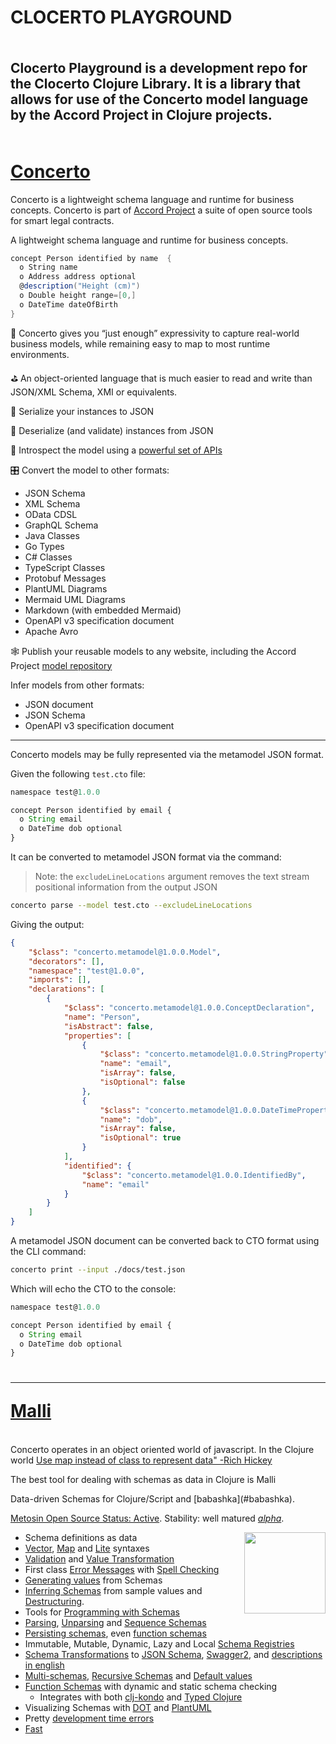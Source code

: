 
# CLOCERTO PLAYGROUND


<h2>    
<hr style="opacity:0">
Clocerto Playground is a development repo for the Clocerto Clojure Library. It is a library that allows for use of the Concerto model language by the Accord Project in Clojure projects.
<hr style="opacity:0">
</h2>

<h1>
<a href="https://www.accordproject.org/projects/concerto">
Concerto
</a>
</h1>


Concerto is a lightweight schema language and runtime for business concepts. Concerto is part of [Accord Project](https://accordproject.org/) a suite of open source tools for smart legal contracts.

A lightweight schema language and runtime for business concepts.

```cs
concept Person identified by name  {
  o String name
  o Address address optional
  @description("Height (cm)")
  o Double height range=[0,]
  o DateTime dateOfBirth 
}
```

🏢 Concerto gives you “just enough” expressivity to capture real-world business models, while remaining easy to map to most runtime environments.

⛳ An object-oriented language that is much easier to read and write than JSON/XML Schema, XMI or equivalents.

📄 Serialize your instances to JSON

🍪 Deserialize (and validate) instances from JSON

🔎 Introspect the model using a [powerful set of APIs](https://docs.accordproject.org/docs/model-api.html)

🎛 Convert the model to other formats:
- JSON Schema
- XML Schema
- OData CDSL
- GraphQL Schema
- Java Classes
- Go Types
- C# Classes
- TypeScript Classes
- Protobuf Messages
- PlantUML Diagrams
- Mermaid UML Diagrams
- Markdown (with embedded Mermaid)
- OpenAPI v3 specification document
- Apache Avro

🕸 Publish your reusable models to any website, including the Accord Project [model repository](https://models.accordproject.org)

Infer models from other formats:
- JSON document
- JSON Schema
- OpenAPI v3 specification document

<hr>
Concerto models may be fully represented via the metamodel JSON format.

Given the following `test.cto` file:

```js
namespace test@1.0.0

concept Person identified by email {
  o String email
  o DateTime dob optional
}
```

It can be converted to metamodel JSON format via the command:

> Note: the `excludeLineLocations` argument removes the text stream positional information from the output JSON

```bash
concerto parse --model test.cto --excludeLineLocations
```

Giving the output:

```json
{
    "$class": "concerto.metamodel@1.0.0.Model",
    "decorators": [],
    "namespace": "test@1.0.0",
    "imports": [],
    "declarations": [
        {
            "$class": "concerto.metamodel@1.0.0.ConceptDeclaration",
            "name": "Person",
            "isAbstract": false,
            "properties": [
                {
                    "$class": "concerto.metamodel@1.0.0.StringProperty",
                    "name": "email",
                    "isArray": false,
                    "isOptional": false
                },
                {
                    "$class": "concerto.metamodel@1.0.0.DateTimeProperty",
                    "name": "dob",
                    "isArray": false,
                    "isOptional": true
                }
            ],
            "identified": {
                "$class": "concerto.metamodel@1.0.0.IdentifiedBy",
                "name": "email"
            }
        }
    ]
}
```
A metamodel JSON document can be converted back to CTO format using the CLI command:

```bash
concerto print --input ./docs/test.json
```

Which will echo the CTO to the console:

```js
namespace test@1.0.0

concept Person identified by email {
  o String email
  o DateTime dob optional
}
```

<h1>
<a href="https://github.com/metosin/malli">
<hr>
Malli
</a>
</h1>
<br>
Concerto operates in an object oriented world of javascript. In the Clojure world <a href="https://www.youtube.com/watch?v=rI8tNMsozo0">
Use map instead of class to represent data" -Rich Hickey
</a> 
<p></p>
<p>The best tool for dealing with schemas as data in Clojure is Malli</p>
Data-driven Schemas for Clojure/Script and [babashka](#babashka).

[Metosin Open Source Status: Active](https://github.com/metosin/open-source/blob/main/project-status.md#active). Stability: well matured [*alpha*](#alpha).

<img src="https://raw.githubusercontent.com/metosin/malli/master/docs/img/malli.png" width=130 align="right"/>

- Schema definitions as data
- [Vector](#vector-syntax), [Map](#map-syntax) and [Lite](#lite) syntaxes
- [Validation](#validation) and [Value Transformation](#value-transformation)
- First class [Error Messages](#error-messages) with [Spell Checking](#spell-checking)
- [Generating values](#value-generation) from Schemas
- [Inferring Schemas](#inferring-schemas) from sample values and [Destructuring](#destructuring).
- Tools for [Programming with Schemas](#programming-with-schemas)
- [Parsing](#parsing-values), [Unparsing](#unparsing-values) and [Sequence Schemas](#sequence-schemas)
- [Persisting schemas](#persisting-schemas), even [function schemas](#serializable-functions)
- Immutable, Mutable, Dynamic, Lazy and Local [Schema Registries](#schema-registry)
- [Schema Transformations](#schema-Transformation) to [JSON Schema](#json-schema), [Swagger2](#swagger2), and [descriptions in english](#description)
- [Multi-schemas](#multi-schemas), [Recursive Schemas](#recursive-schemas) and [Default values](#default-values)
- [Function Schemas](docs/function-schemas.md) with dynamic and static schema checking
   - Integrates with both [clj-kondo](#clj-kondo) and [Typed Clojure](#static-type-checking-via-typed-clojure) 
- Visualizing Schemas with [DOT](#dot) and [PlantUML](#plantuml)
- Pretty [development time errors](#pretty-errors)
- [Fast](#performance)






